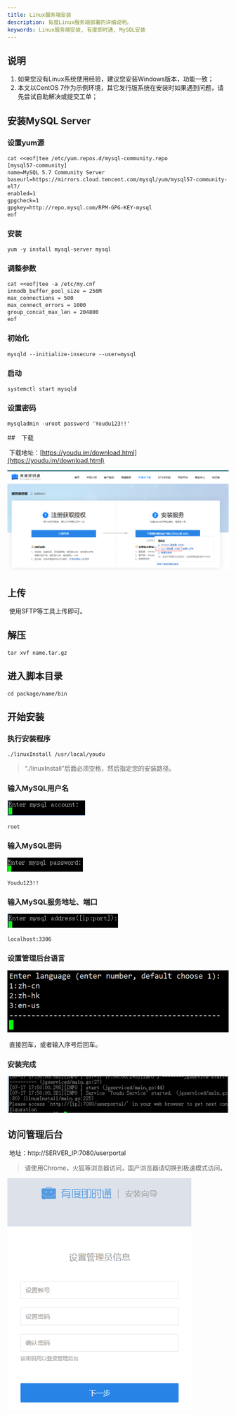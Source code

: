 ```yaml
---
title: Linux服务端安装
description: 有度Linux服务端部署的详细说明。
keywords: Linux服务端安装, 有度即时通, MySQL安装
---
```


## 说明

1. 如果您没有Linux系统使用经验，建议您安装Windows版本，功能一致；
2. 本文以CentOS 7作为示例环境，其它发行版系统在安装时如果遇到问题，请先尝试自助解决或提交工单；

## 安装MySQL Server

### 设置yum源

```
cat <<eof|tee /etc/yum.repos.d/mysql-community.repo
[mysql57-community]
name=MySQL 5.7 Community Server
baseurl=https://mirrors.cloud.tencent.com/mysql/yum/mysql57-community-el7/
enabled=1
gpgcheck=1
gpgkey=http://repo.mysql.com/RPM-GPG-KEY-mysql
eof
```

### 安装

```
yum -y install mysql-server mysql
```

### 调整参数

```
cat <<eof|tee -a /etc/my.cnf
innodb_buffer_pool_size = 256M
max_connections = 500
max_connect_errors = 1000
group_concat_max_len = 204800
eof
```

### 初始化

```
mysqld --initialize-insecure --user=mysql
```

### 启动

```
systemctl start mysqld
```

### 设置密码

```
mysqladmin -uroot password 'Youdu123!!'
```

##　下载

​	下载地址：[https://youdu.im/download.html](https://youdu.im/download.html)

![image-20201113164103211](res/a01_00003/image-20201113164103211.png)

## 上传

​	使用SFTP等工具上传即可。

## 解压

```
tar xvf name.tar.gz
```

## 进入脚本目录

```
cd package/name/bin
```

## 开始安装

### 执行安装程序

```
./linuxInstall /usr/local/youdu
```

> “./linuxInstall”后面必须空格，然后指定您的安装路径。

### 输入MySQL用户名

![](res/a01_00003/wps1.jpg)

```
root
```

### 输入MySQL密码

![](res/a01_00003/wps2.jpg)

```
Youdu123!!
```

### 输入MySQL服务地址、端口

![](res/a01_00003/wps3.jpg)

```
localhost:3306
```

### 设置管理后台语言

![](res/a01_00003/image-20200822180207119.png)

​	直接回车，或者输入序号后回车。

### 安装完成

![](res/a01_00003/wps4-1605257958539.jpg)

## 访问管理后台

​	地址：http://SERVER_IP:7080/userportal

> 请使用Chrome，火狐等浏览器访问，国产浏览器请切换到极速模式访问。

![image-20201113170631368](res/a01_00003/image-20201113170631368.png)